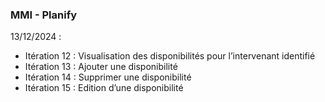 ### MMI - Planify

13/12/2024 : 

- Itération 12 : Visualisation des disponibilités pour l’intervenant identifié
- Itération 13 : Ajouter une disponibilité
- Itération 14 : Supprimer une disponibilité
- Itération 15 : Edition d’une disponibilité
